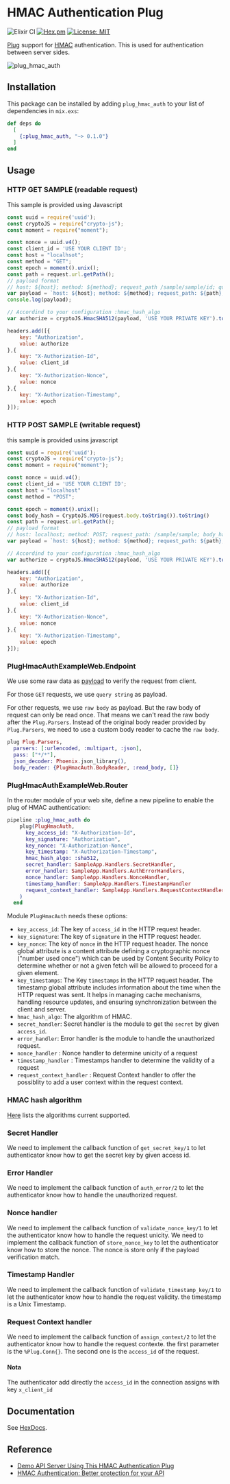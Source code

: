 # HMAC Authentication Plug

![Elixir CI](https://github.com/StephSanchez/plug_hmac_auth/workflows/Elixir%20CI/badge.svg)
[![Hex.pm](https://img.shields.io/hexpm/v/plug_hmac_auth.svg)](https://hex.pm/packages/plug_hmac_auth)
[![License: MIT](https://img.shields.io/badge/License-MIT-red.svg)](https://opensource.org/licenses/MIT)

[Plug](https://hex.pm/packages/plug) support for [HMAC](https://en.wikipedia.org/wiki/HMAC) authentication. This is used for authentication between server sides.

![plug_hmac_auth](https://user-images.githubusercontent.com/13026209/82148208-180c1380-987d-11ea-9087-96b9110c0675.png)

## Installation

This package can be installed by adding `plug_hmac_auth` to your list of dependencies in `mix.exs`:

```elixir
def deps do
  [
    {:plug_hmac_auth, "~> 0.1.0"}
  ]
end
```

## Usage

### HTTP GET SAMPLE (readable request)
This sample is provided using Javascript
```js
const uuid = require('uuid');
const cryptoJS = require("crypto-js");
const moment = require("moment");

const nonce = uuid.v4();
const client_id = 'USE YOUR CLIENT ID';
const host = "localhsot";
const method = "GET";
const epoch = moment().unix();
const path = request.url.getPath();
// payload format
// host: ${host}; method: ${method}; request_path /sample/sample/id; query_string ; nonce: holaf6; timestamp: 1693860698
var payload = `host: ${host}; method: ${method}; request_path: ${path}; query_string ; nonce: ${nonce}; timestamp: ${epoch}`;
console.log(payload);

// Accordind to your configuration :hmac_hash_algo
var authorize = cryptoJS.HmacSHA512(payload, 'USE YOUR PRIVATE KEY').toString(cryptoJS.enc.Base64);

headers.add([{
    key: "Authorization",
    value: authorize
},{
    key: "X-Authorization-Id",
    value: client_id
},{
    key: "X-Authorization-Nonce",
    value: nonce
},{
    key: "X-Authorization-Timestamp",
    value: epoch
}]);

```

### HTTP POST SAMPLE (writable request)
this sample is provided usins javascript

```js
const uuid = require('uuid');
const cryptoJS = require("crypto-js");
const moment = require("moment");

const nonce = uuid.v4();
const client_id = 'USE YOUR CLIENT ID';
const host = "localhost"
const method = "POST";

const epoch = moment().unix();
const body_hash = CryptoJS.MD5(request.body.toString()).toString()
const path = request.url.getPath();
// payload format
// host: localhost; method: POST; request_path: /sample/sample; body_hash: f6ec8fd8d77bf5e19f6a28a37353d6ef; nonce: holaf7; timestamp: 1694248700
var payload = `host: ${host}; method: ${method}; request_path: ${path}; body_hash: ${body_hash}; nonce: ${nonce}; timestamp: ${epoch}`;

// Accordind to your configuration :hmac_hash_algo
var authorize = cryptoJS.HmacSHA512(payload, 'USE YOUR PRIVATE KEY').toString(cryptoJS.enc.Base64);

headers.add([{
    key: "Authorization",
    value: authorize
},{
    key: "X-Authorization-Id",
    value: client_id
},{
    key: "X-Authorization-Nonce",
    value: nonce
},{
    key: "X-Authorization-Timestamp",
    value: epoch
}]);

```

### PlugHmacAuthExampleWeb.Endpoint

We use some raw data as [payload](https://github.com/flipay/plug_hmac_auth/blob/a978ac5051686ce1a9539a315a062009fd2045ae/lib/plug_hmac_auth.ex#L76) to verify the request from client.

For those `GET` requests, we use `query string` as payload. 

For other requests, we use `raw body` as payload. But the raw body of request can only be read once. That means we can't read the raw body after the `Plug.Parsers`. Instead of the original body reader provided by `Plug.Parsers`, we need to use a custom body reader to cache the `raw body`.

```elixir
plug Plug.Parsers,
  parsers: [:urlencoded, :multipart, :json],
  pass: ["*/*"],
  json_decoder: Phoenix.json_library(),
  body_reader: {PlugHmacAuth.BodyReader, :read_body, []}
```

### PlugHmacAuthExampleWeb.Router

In the router module of your web site, define a new pipeline to enable the plug of HMAC authentication:

```elixir
pipeline :plug_hmac_auth do
    plug(PlugHmacAuth,
      key_access_id: "X-Authorization-Id",
      key_signature: "Authorization",
      key_nonce: "X-Authorization-Nonce",
      key_timestamp: "X-Authorization-Timestamp",
      hmac_hash_algo: :sha512,
      secret_handler: SampleApp.Handlers.SecretHandler,
      error_handler: SampleApp.Handlers.AuthErrorHandlers,
      nonce_handler: SampleApp.Handlers.NonceHandler,
      timestamp_handler: SampleApp.Handlers.TimestampHandler
      request_context_handler: SampleApp.Handlers.RequestContextHandler
    )
  end
```

Module `PlugHmacAuth` needs these options:

- `key_access_id`: The key of `access_id` in the HTTP request header.
- `key_signature`: The key of `signature` in the HTTP request header.
- `key_nonce`: The key of `nonce` in the HTTP request header. The nonce global attribute is a content attribute defining a cryptographic nonce ("number used once") which can be used by Content Security Policy to determine whether or not a given fetch will be allowed to proceed for a given element.
- `key_timestamps`: The Key `timestamps` in the HTTP request header. The timestamp global attribute  includes information about the time when the HTTP request was sent. It helps in managing cache mechanisms, handling resource updates, and ensuring synchronization between the client and server.
- `hmac_hash_algo`: The algorithm of HMAC.
- `secret_handler`: Secret handler is the module to get the `secret` by given `access_id`.
- `error_handler`: Error handler is the module to handle the unauthorized request.
- `nonce_handler` : Nonce handler to determine unicity of a request
- `timestamp_handler` : Timestamps handler to determine the validity of a request
- `request_context_handler` : Request Context handler to offer the possiblity to add a user context within the request context.


### HMAC hash algorithm

[Here](https://github.com/flipay/plug_hmac_auth/blob/a978ac5051686ce1a9539a315a062009fd2045ae/lib/plug_hmac_auth.ex#L12) lists the algorithms current supported.

### Secret Handler

We need to implement the callback function of `get_secret_key/1` to let authenticator know how to get the secret key by given access id.

### Error Handler

We need to implement the callback function of `auth_error/2` to let the authenticator know how to handle the unauthorized request.

### Nonce handler

We need to implement the callback function of `validate_nonce_key/1` to let the authenticator know how to handle the request unicity. We need to implement the callback function of `store_nonce_key` to let the authenticator know how to store the nonce. The nonce is store only if the payload verification match.

### Timestamp Handler

We need to implement the callback function of `validate_timestamp_key/1` to let the authenticator know how to handle the request validity. the timestamp is a Unix Timestamp.

### Request Context handler

We need to implement the callback function of `assign_context/2` to let the authenticator know how to handle the request contexte. the first parameter is the `%Plug.Conn{}`. The second one is the `access_id` of the request.
#### Nota
The authenticator add directly the `access_id` in the connection assigns with key `x_client_id`

## Documentation

See [HexDocs](https://hexdocs.pm/plug_hmac_auth).

## Reference

- [Demo API Server Using This HMAC Authentication Plug](https://github.com/flipay/plug_hmac_auth_example)
- [HMAC Authentication: Better protection for your API](https://dev.to/pim/hmac-authentication-better-protection-for-your-api-4e0)
